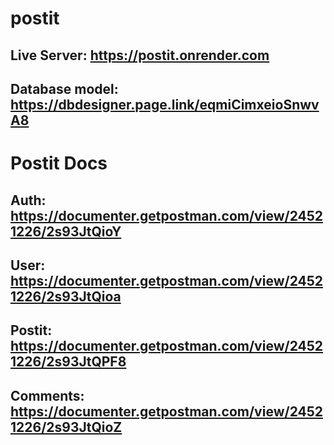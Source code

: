 # postit
## Live Server: https://postit.onrender.com

## Database model: https://dbdesigner.page.link/eqmiCimxeioSnwvA8

# Postit Docs
## Auth: https://documenter.getpostman.com/view/24521226/2s93JtQioY
## User: https://documenter.getpostman.com/view/24521226/2s93JtQioa
## Postit: https://documenter.getpostman.com/view/24521226/2s93JtQPF8
## Comments: https://documenter.getpostman.com/view/24521226/2s93JtQioZ